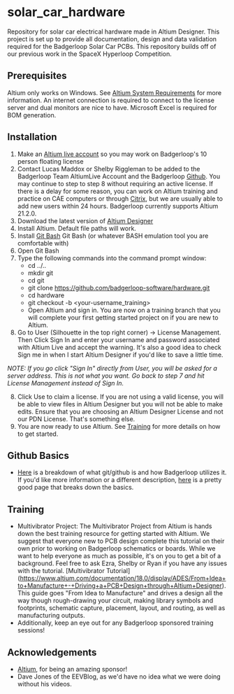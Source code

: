 # solar_car_hardware
Repository for solar car electrical hardware made in Altium Designer. This project is set up to provide all documentation, design and data validation required for the Badgerloop Solar Car PCBs. This repository builds off of our previous work in the SpaceX Hyperloop Competition.

## Prerequisites
Altium only works on Windows. See  [Altium System Requirements](https://www.altium.com/documentation/18.0/display/ADES/Altium+Designer+-+((System+Requirements))") for more information. An internet connection is required to connect to the license server and dual monitors are nice to have. Microsoft Excel is required for BOM generation.

## Installation
1. Make an [Altium live account](https://live.altium.com/signin?prmGotoUrl=https://www.altium.com/altium-designer/) so you may work on Badgerloop's 10 person floating license
2. Contact Lucas Maddox or Shelby Riggleman to be added to the Badgerloop Team AltiumLive Account and the Badgerloop [Github](https://github.com/badgerloop-software"). You may continue to step to step 8 without requiring an active license. If there is a delay for some reason, you can work on Altium training and practice on CAE computers or through [Citrix](https://remote.engr.wisc.edu/vpn/index.html), but we are usually able to add new users within 24 hours. Badgerloop currently supports Altium 21.2.0. 
3. Download the latest version of [Altium Designer](https://www.altium.com/products/downloads) 
4. Install Altium. Default file paths will work.
5. Install [Git Bash](https://gitforwindows.org/") Git Bash (or whatever BASH emulation tool you are comfortable with)
6. Open Git Bash
7. Type the following commands into the command prompt window:
   + cd ../..
   + mkdir git
   + cd git
   + git clone https://github.com/badgerloop-software/hardware.git
   + cd hardware
   + git checkout -b <your-username_training>
   + Open Altium and sign in. You are now on a training branch that you will complete your first getting started project on if you are new to Altium. 
8. Go to User (Silhouette in the top right corner) -> License Management. Then Click Sign In and enter your username and password associated with Altium Live and accept the warning. It's also a good idea to check Sign me in when I start Altium Designer if you'd like to save a little time.

_NOTE: If you go click "Sign In" directly from User, you will be asked for a server address. This is not what you want. Go back to step 7 and hit License Management instead of Sign In._ 

8. Click Use to claim a license. If you are not using a valid license, you will be able to view files in Altium Designer but you will not be able to make edits. Ensure that you are choosing an Altium Designer License and not our PDN License. That's something else. 
9. You are now ready to use Altium. See [Training](#training) for more details on how to get started. 

## Github Basics
+ [Here](https://wiki.badgerloop.org/index.php/Github_How_To) is a breakdown of what git/github is and how Badgerloop utilizes it. If you'd like more information or a different description, [here](https://www.freecodecamp.org/news/learn-the-basics-of-git-in-under-10-minutes-da548267cc91/) is a pretty good page that breaks down the basics.

## Training 
+ Multivibrator Project: The Multivibrator Project from Altium is hands down the best training resource for getting started with Altium. We suggest that everyone new to PCB design complete this tutorial on their own prior to working on Badgerloop schematics or boards. While we want to help everyone as much as possible, it's on you to get a bit of a background. Feel free to ask Ezra, Shelby or Ryan if you have any issues with the tutorial. [Multivibrator Tutorial] (https://www.altium.com/documentation/18.0/display/ADES/From+Idea+to+Manufacture+-+Driving+a+PCB+Design+through+Altium+Designer). This guide goes "From Idea to Manufacture" and drives a design all the way though rough-drawing your circuit, making library symbols and footprints, schematic capture, placement, layout, and routing, as well as manufacturing outputs. 
+ Additionally, keep an eye out for any Badgerloop sponsored training sessions! 

## Acknowledgements
+ [Altium](www.altium.com), for being an amazing sponsor! 
+ Dave Jones of the EEVBlog, as we'd have no idea what we were doing without his videos.

